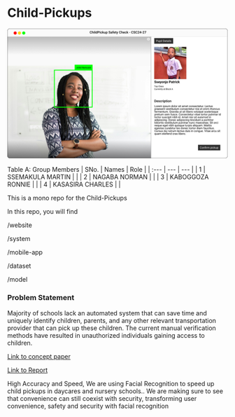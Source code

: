 # Child-Pickups

![screenshot](assets/images/Detection-screen.jpg)

Table A: Group Members
| SNo. | Names | Role |
| :--- | --- | --- |
| 1 | SSEMAKULA MARTIN | |
| 2 | NAGABA NORMAN | |
| 3 | KABOGGOZA RONNIE  | |
| 4 | KASASIRA CHARLES | |

This is a mono repo for the Child-Pickups

In this repo, you will find

/website

/system

/mobile-app

/dataset

/model

### Problem Statement
Majority of schools lack an automated system that can save time and uniquely identify children, parents, and any other relevant transportation provider that can pick up these children. The current manual verification methods have resulted in unauthorized individuals gaining access to children.


[Link to concept paper](https://childpickups.com)

[Link to Report](https://childpickups.com)

High Accuracy and Speed, We are using Facial Recognition to speed up child pickups in daycares and nursery schools..
We are making sure to see that convenience can still coexist with security, transforming user convenience, safety and security with facial recognition
